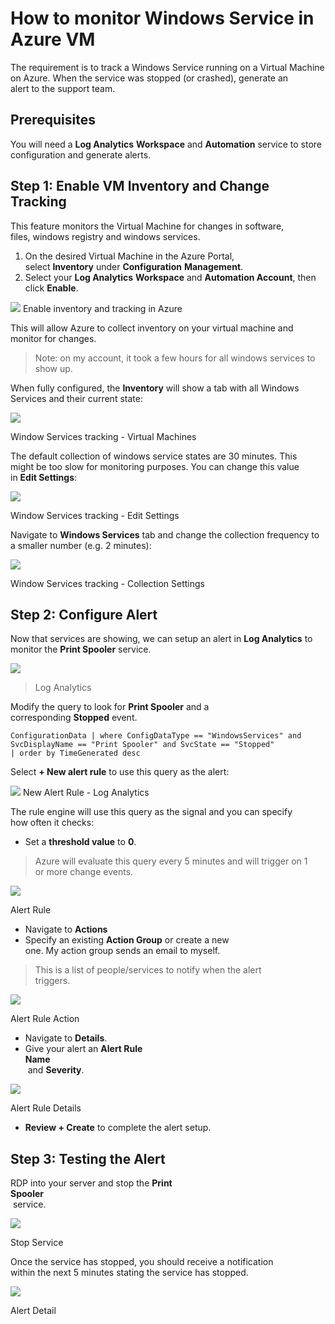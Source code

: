# How to monitor Windows Service in Azure VM  

The requirement is to track a Windows Service running on a Virtual Machine on Azure. When the service was stopped (or crashed), generate an  
alert to the support team.  

## Prerequisites

You will need a **Log Analytics** **Workspace** and **Automation** service to store configuration and generate alerts.  

## Step 1: Enable VM Inventory and Change Tracking 

This feature monitors the Virtual Machine for changes in software,  
files, windows registry and windows services.  

1. On the desired Virtual Machine in the Azure Portal, select **Inventory** under **Configuration** **Management**.
2. Select your **Log Analytics** **Workspace** and **Automation Account**, then click **Enable**.

[![](https://www.smcculloch.com/static/2dda83a6c1a9e72ffefffa52d297ad0a/fcda8/inventory.png)](https://www.smcculloch.com/static/2dda83a6c1a9e72ffefffa52d297ad0a/fcda8/inventory.png)
Enable inventory and tracking in Azure  

This will allow Azure to collect inventory on your virtual machine and monitor for changes.  

> Note: on my account, it took a few hours for all windows services to show up.  

When fully configured, the **Inventory** will show a tab with all Windows Services and their current state:  

[![](https://www.smcculloch.com/static/6451555399420f4ad8e59e567f527b68/fcda8/win-services.png)](https://www.smcculloch.com/static/6451555399420f4ad8e59e567f527b68/fcda8/win-services.png)

Window Services tracking - Virtual Machines  

The default collection of windows service states are 30 minutes. This  
might be too slow for monitoring purposes. You can change this value  
in **Edit Settings**:

[![](https://www.smcculloch.com/static/53af6aa37f3077580351bfca1eef9190/fcda8/edit-settings.png)](https://www.smcculloch.com/static/53af6aa37f3077580351bfca1eef9190/fcda8/edit-settings.png)

Window Services tracking - Edit Settings  

Navigate to **Windows Services** tab and change the collection frequency to a smaller number (e.g. 2 minutes):  

[![](https://www.smcculloch.com/static/b770252c9057008b8d0ff49a28fc5334/fcda8/win-services-collection.png)](https://www.smcculloch.com/static/b770252c9057008b8d0ff49a28fc5334/fcda8/win-services-collection.png)

Window Services tracking - Collection Settings  

## Step 2: Configure Alert

Now that services are showing, we can setup an alert in **Log Analytics** to monitor the **Print Spooler** service.

[![](https://www.smcculloch.com/static/1c9b21cde33c9c667dd13c632b0c7738/fcda8/log-analytics-1.png)](https://www.smcculloch.com/static/1c9b21cde33c9c667dd13c632b0c7738/fcda8/log-analytics-1.png)
>Log Analytics

Modify the query to look for **Print Spooler** and a corresponding **Stopped** event.

```Plain
ConfigurationData | where ConfigDataType == "WindowsServices" and SvcDisplayName == "Print Spooler" and SvcState == "Stopped"
| order by TimeGenerated desc
```

Select **+ New alert rule** to use this query as the alert:  

[![](https://www.smcculloch.com/static/5a33cfda35105a777a7ce44891322abd/fcda8/new-alert-rule.png)](https://www.smcculloch.com/static/5a33cfda35105a777a7ce44891322abd/fcda8/new-alert-rule.png)
New Alert Rule - Log Analytics  

The rule engine will use this query as the signal and you can specify  
how often it checks:  

- Set a **threshold value** to **0**.

> Azure will evaluate this query every 5 minutes and will trigger on 1  
> or more change events.  

[![](https://www.smcculloch.com/static/9b9fbc019ac4c6ae62d1cf27fb112d1d/fcda8/alert-rule.png)](https://www.smcculloch.com/static/9b9fbc019ac4c6ae62d1cf27fb112d1d/fcda8/alert-rule.png)

Alert Rule

- Navigate to **Actions**
- Specify an existing **Action Group** or create a new  
    one. My action group sends an email to myself.  
    

> This is a list of people/services to notify when the alert  
> triggers.  

[![](https://www.smcculloch.com/static/f40a3e765e060313048e3cc5d1f665d3/fcda8/alert-rule-action.png)](https://www.smcculloch.com/static/f40a3e765e060313048e3cc5d1f665d3/fcda8/alert-rule-action.png)

Alert Rule Action

- Navigate to **Details**.
- Give your alert an **Alert Rule**  
    **Name**  
     and **Severity**.

[![](https://www.smcculloch.com/static/f66bdbc5ab6efafabe517533d0cdfb5d/fcda8/alert-rule-details.png)](https://www.smcculloch.com/static/f66bdbc5ab6efafabe517533d0cdfb5d/fcda8/alert-rule-details.png)

Alert Rule Details

- **Review + Create** to complete the alert setup.

## Step 3: Testing the Alert

RDP into your server and stop the **Print**  
**Spooler**  
 service.

[![](https://www.smcculloch.com/static/cf2072d30832c0d971ff66765faa6695/fcda8/stop-service.png)](https://www.smcculloch.com/static/cf2072d30832c0d971ff66765faa6695/fcda8/stop-service.png)

Stop Service

Once the service has stopped, you should receive a notification  
within the next 5 minutes stating the service has stopped.  

[![](https://www.smcculloch.com/static/0fe760d1420c46e1705dda489d9ffe55/fcda8/alert-detail.png)](https://www.smcculloch.com/static/0fe760d1420c46e1705dda489d9ffe55/fcda8/alert-detail.png)

Alert Detail